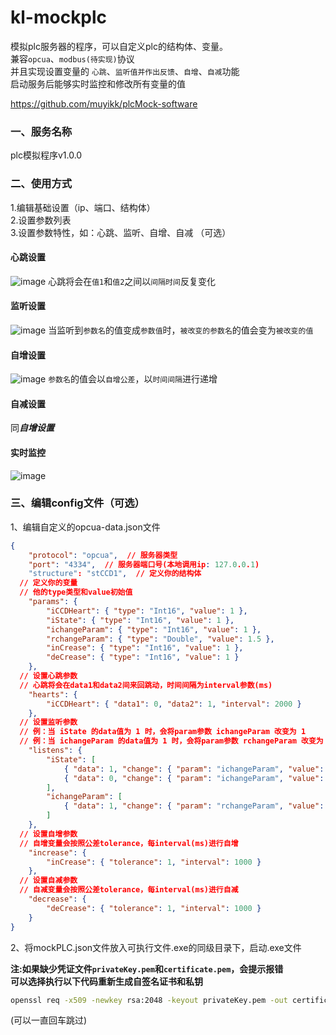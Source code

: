 # kl-mockplc
模拟plc服务器的程序，可以自定义plc的结构体、变量。<br>兼容`opcua`、`modbus(待实现)`协议<br>并且实现设置变量的 `心跳`、`监听值并作出反馈`、`自增`、`自减`功能<br>启动服务后能够实时监控和修改所有变量的值

https://github.com/muyikk/plcMock-software
### 一、服务名称
plc模拟程序v1.0.0
	
### 二、使用方式
1.编辑基础设置（ip、端口、结构体）<br>
2.设置参数列表<br>
3.设置参数特性，如：心跳、监听、自增、自减 （可选）<br>
#### 心跳设置
![image](https://github.com/muyikk/plcMock-software/IMAGE/pic1.png)
心跳将会在`值1`和`值2`之间以`间隔时间`反复变化
#### 监听设置
![image](https://github.com/muyikk/plcMock-software/IMAGE/pic2.png)
当监听到`参数名`的值变成`参数值`时，`被改变的参数名`的值会变为`被改变的值`
#### 自增设置
![image](https://github.com/muyikk/plcMock-software/IMAGE/pic3.png)
`参数名`的值会以`自增公差`，以`时间间隔`进行递增
#### 自减设置
同***自增设置***
#### 实时监控
![image](https://github.com/muyikk/plcMock-software/IMAGE/pic4.png)
### 三、编辑config文件（可选）
1、编辑自定义的opcua-data.json文件
```json
{
	"protocol": "opcua",  // 服务器类型
	"port": "4334",  // 服务器端口号(本地调用ip: 127.0.0.1)
	"structure": "stCCD1",  // 定义你的结构体
  // 定义你的变量
  // 他的type类型和value初始值
	"params": {  
		"iCCDHeart": { "type": "Int16", "value": 1 },
		"iState": { "type": "Int16", "value": 1 },
		"ichangeParam": { "type": "Int16", "value": 1 },
		"rchangeParam": { "type": "Double", "value": 1.5 },
		"inCrease": { "type": "Int16", "value": 1 },
		"deCrease": { "type": "Int16", "value": 1 }
	},
  // 设置心跳参数
  // 心跳将会在data1和data2间来回跳动，时间间隔为interval参数(ms)
	"hearts": {  
		"iCCDHeart": { "data1": 0, "data2": 1, "interval": 2000 }
	},
  // 设置监听参数
  // 例：当 iState 的data值为 1 时，会将param参数 ichangeParam 改变为 1
  // 例：当 ichangeParam 的data值为 1 时，会将param参数 rchangeParam 改变为 1.5
	"listens": {  
		"iState": [
			{ "data": 1, "change": { "param": "ichangeParam", "value": 1 } },
			{ "data": 0, "change": { "param": "ichangeParam", "value": 0 } }
		],
		"ichangeParam": [
			{ "data": 1, "change": { "param": "rchangeParam", "value": 1.5 } }
		]
	},
  // 设置自增参数
  // 自增变量会按照公差tolerance，每interval(ms)进行自增
	"increase": {
		"inCrease": { "tolerance": 1, "interval": 1000 }
	},
  // 设置自减参数
  // 自减变量会按照公差tolerance，每interval(ms)进行自减
	"decrease": {
		"deCrease": { "tolerance": 1, "interval": 1000 }
	}
}

```
2、将mockPLC.json文件放入可执行文件.exe的同级目录下，启动.exe文件

**注:如果缺少凭证文件`privateKey.pem`和`certificate.pem`，会提示报错<br>可以选择执行以下代码重新生成自签名证书和私钥**
```bash
openssl req -x509 -newkey rsa:2048 -keyout privateKey.pem -out certificate.pem -days 365 -nodes
```
(可以一直回车跳过)
